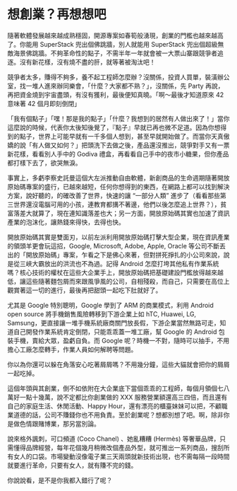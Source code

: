 # 想創業？再想想吧


隨著軟體發展越來越成熟穩固，開源專案如春筍般湧現，創業的門檻也越來越高了。你能用 SuperStack 兜出個佛跳牆，別人就能用 SuperStack 兜出個超級無敵海景佛跳牆。不夠革命性的點子，不需半年一年就會被一大票山寨跟競爭者追逐。沒有新花樣，沒有燒不盡的肝，就等著被淘汰吧！

競爭者太多，賺得不夠多，養不起工程師怎麼辦？沒關係，投資人買單，裝潢辦公室，找一堆人進來辦同樂會，「什麼？大家都不熟？」，沒關係，先 Party 再說，再把資金燒到宇宙盡頭，有沒有獲利，最後便知真曉。「啊～最後才知道原來 42 意味著 42 個月即刻倒閉」

「我有個點子」「嘿！那是我的點子」「什麼？我想到的居然有人做出來了！」當你這麼說的時候，代表你太後知後覺了，『點子』早就已再也微不足道。因為你想得到的點子，世界上可能早就有一千多個人想到，甚至早就開始做了。而當你天真傲嬌的說「有人做又如何？」把頭洗下去做之後，產品還沒推出，競爭對手又有一票新花樣，看看別人手中的 Godiva 禮盒，再看看自己手中的夜市小糖果，但你產品都打樣下去了，欲哭無淚。

事實上，多虧李察史託曼這個大左派推動自由軟體，新創商品的生命週期隨著開放原始碼專案的盛行，已越來越短，任何你想得到的東西，在網路上都可以找到解決方案，說好聽的，的確改善了世界，快速的讓 “一部分人類” 進步了（看看那些第三世界還沒電腦可用的小孩，連教育都搆不著邊，他們以後怎麼追上世界？），貧富落差大就算了，現在連知識落差也大；另一方面，開放原始碼其實也加速了資訊產業的泡沫化，讓熱錢來得快，去得也快。

開放原始碼其實是雙面刃，以前左派利用開放原始碼打擊大型企業，現在資訊產業的領頭羊更會玩這招，Google, Microsoft, Adobe, Apple, Oracle 等公司不斷丟出的「開放原始碼」專案，乍看之下是佛心來著，但對拼死掙扎的小公司來說，說是從三峽大霸放出的洪流也不為過。記得 Android 怎麼打垮其他私有作業系統嗎？核心技術的權杖在這些大企業手上，開放原始碼把基礎建設門檻放得越來越低，讓這些隨著麵包屑而來跟風爭風的公司，自相殘殺，而自己，只需要在高位上觀賞著這一切的進行，最後再把甜頭一起吃下肚就好了。

尤其是 Google 特別聰明，Google 學到了 ARM 的商業模式，利用 Android open source 將手機銷售風險轉移到下游企業上如 hTC, Huawei, LG, Samsung，更直接讓一堆手機系統廠商關門放長假，下游企業當然無路可走，知道自己開發作業系統肯定倒閉，只能乖乖蓋一堆工廠，幫 Google 的 Android 包裝手機，賣給大眾，盈虧自負。而 Google 呢？時機一不對，隨時可以抽手，不用擔心工廠怎麼轉手，作業人員如何解聘等問題。

你以為你還可以躲在角落安心吃著屑屑嗎？不用幾分鐘，這些大貓就會把你的屑屑一起吃掉。

這個年頭與其創業，倒不如依附在大企業底下當個乖乖的工程師，每個月領個七八萬好一點十幾萬，說不定都比你創業做的 XXX 服務營業額還高三四倍，而且還有自己的家庭生活、休閒活動、Happy Hour，還有漂亮的櫃臺妹妹可以把，不顧職業道德的話，公司不賺錢你也不用負責。至於創業呢？想都別想了吧。啊，除非你是做色情跟賭博業，那另當別論。

說來格外諷刺，可口頻道 (Coco Chanel) 、她亂糟糟 (Hermès) 等奢華品牌，只需懂得品牌經營，每年花個幾月稍微改個產品外型，就可推出一系列商品，搜刮所有女人的口袋。市場變動沒像電子業三天兩頭就新技術出現，也不需每隔一段時間就要進行革命，只要有女人，就有賺不完的錢。

你說說看，是不是你我都入錯行了呢？